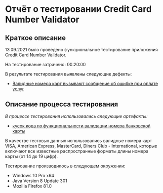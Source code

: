 # Отчёт о тестировании Credit Card Number Validator

## Краткое описание

13.09.2021 было проведено функциональное тестирование приложения Credit Card Number Validator.

На тестирование затрачено: 00:20:00 

В результате тестирования выявлены следующие дефекты:
* [Валидные номера карт вызывают сообщение об ошибке при оплате услуг](https://github.com/bella291/-java_hw1.2/issues/1#issue-994952494)

## Описание процесса тестирования

*В процессе тестирования использовались следующие артефакты:*
* [кусок кода по функциональности валидации номера банковской карты](https://github.com/bella291/-java_hw1.2/blob/9086eef7fed489eb059a3ca1e31b5cfc6fdde5b6/src/validation_code.md)

В качестве тестовых данных использовались валидные номера карт VISA, American Express, MasterCard, Diners Club - International, которые включают все известные распространные форматы длины номера карты (от 14 до 19 цифр).

Тестирование производилось в следующем окружении:
* Windows 10 Pro x64
* Java Version 8 Update 301
* Mozilla Firefox 81.0
